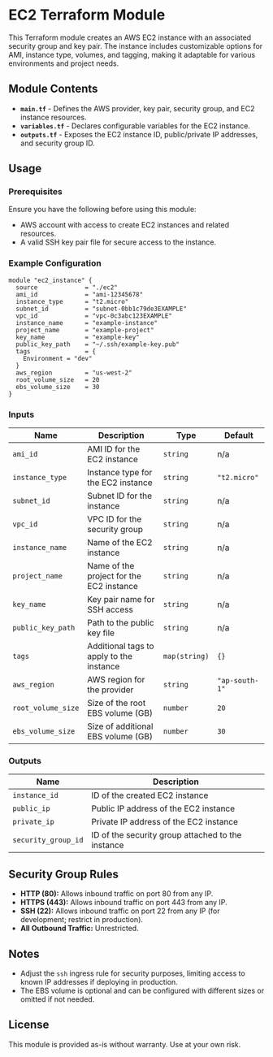 
# EC2 Terraform Module

This Terraform module creates an AWS EC2 instance with an associated security group and key pair. The instance includes customizable options for AMI, instance type, volumes, and tagging, making it adaptable for various environments and project needs.

## Module Contents
- **`main.tf`** - Defines the AWS provider, key pair, security group, and EC2 instance resources.
- **`variables.tf`** - Declares configurable variables for the EC2 instance.
- **`outputs.tf`** - Exposes the EC2 instance ID, public/private IP addresses, and security group ID.

## Usage

### Prerequisites
Ensure you have the following before using this module:
- AWS account with access to create EC2 instances and related resources.
- A valid SSH key pair file for secure access to the instance.

### Example Configuration

```hcl
module "ec2_instance" {
  source             = "./ec2"
  ami_id             = "ami-12345678"
  instance_type      = "t2.micro"
  subnet_id          = "subnet-0bb1c79de3EXAMPLE"
  vpc_id             = "vpc-0c3abc123EXAMPLE"
  instance_name      = "example-instance"
  project_name       = "example-project"
  key_name           = "example-key"
  public_key_path    = "~/.ssh/example-key.pub"
  tags               = {
    Environment = "dev"
  }
  aws_region         = "us-west-2"
  root_volume_size   = 20
  ebs_volume_size    = 30
}
```

### Inputs

| Name              | Description                                      | Type         | Default     |
|-------------------|--------------------------------------------------|--------------|-------------|
| `ami_id`          | AMI ID for the EC2 instance                      | `string`     | n/a         |
| `instance_type`   | Instance type for the EC2 instance               | `string`     | `"t2.micro"`|
| `subnet_id`       | Subnet ID for the instance                       | `string`     | n/a         |
| `vpc_id`          | VPC ID for the security group                    | `string`     | n/a         |
| `instance_name`   | Name of the EC2 instance                         | `string`     | n/a         |
| `project_name`    | Name of the project for the EC2 instance         | `string`     | n/a         |
| `key_name`        | Key pair name for SSH access                     | `string`     | n/a         |
| `public_key_path` | Path to the public key file                      | `string`     | n/a         |
| `tags`            | Additional tags to apply to the instance         | `map(string)`| `{}`        |
| `aws_region`      | AWS region for the provider                      | `string`     | `"ap-south-1"`|
| `root_volume_size`| Size of the root EBS volume (GB)                 | `number`     | `20`        |
| `ebs_volume_size` | Size of additional EBS volume (GB)               | `number`     | `30`        |

### Outputs

| Name                | Description                                      |
|---------------------|--------------------------------------------------|
| `instance_id`       | ID of the created EC2 instance                   |
| `public_ip`         | Public IP address of the EC2 instance            |
| `private_ip`        | Private IP address of the EC2 instance           |
| `security_group_id` | ID of the security group attached to the instance|

## Security Group Rules
- **HTTP (80):** Allows inbound traffic on port 80 from any IP.
- **HTTPS (443):** Allows inbound traffic on port 443 from any IP.
- **SSH (22):** Allows inbound traffic on port 22 from any IP (for development; restrict in production).
- **All Outbound Traffic:** Unrestricted.

## Notes
- Adjust the `ssh` ingress rule for security purposes, limiting access to known IP addresses if deploying in production.
- The EBS volume is optional and can be configured with different sizes or omitted if not needed.

## License
This module is provided as-is without warranty. Use at your own risk.